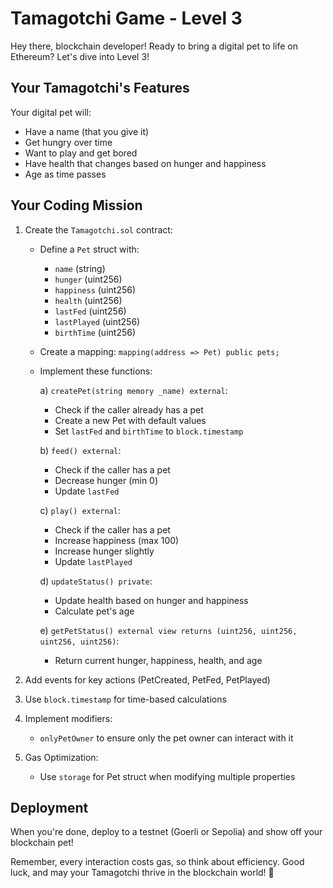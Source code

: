 # Tamagotchi Game - Level 3

Hey there, blockchain developer! Ready to bring a digital pet to life on Ethereum? Let's dive into Level 3!

## Your Tamagotchi's Features

Your digital pet will:
- Have a name (that you give it)
- Get hungry over time
- Want to play and get bored
- Have health that changes based on hunger and happiness
- Age as time passes

## Your Coding Mission

1. Create the `Tamagotchi.sol` contract:

   - Define a `Pet` struct with:
     - `name` (string)
     - `hunger` (uint256)
     - `happiness` (uint256)
     - `health` (uint256)
     - `lastFed` (uint256)
     - `lastPlayed` (uint256)
     - `birthTime` (uint256)

   - Create a mapping: `mapping(address => Pet) public pets;`

   - Implement these functions:
     
     a) `createPet(string memory _name) external`:
        - Check if the caller already has a pet
        - Create a new Pet with default values
        - Set `lastFed` and `birthTime` to `block.timestamp`
     
     b) `feed() external`:
        - Check if the caller has a pet
        - Decrease hunger (min 0)
        - Update `lastFed`
     
     c) `play() external`:
        - Check if the caller has a pet
        - Increase happiness (max 100)
        - Increase hunger slightly
        - Update `lastPlayed`
     
     d) `updateStatus() private`:
        - Update health based on hunger and happiness
        - Calculate pet's age
     
     e) `getPetStatus() external view returns (uint256, uint256, uint256, uint256)`:
        - Return current hunger, happiness, health, and age

2. Add events for key actions (PetCreated, PetFed, PetPlayed)

3. Use `block.timestamp` for time-based calculations

4. Implement modifiers:
   - `onlyPetOwner` to ensure only the pet owner can interact with it

5. Gas Optimization:
   - Use `storage` for Pet struct when modifying multiple properties

## Deployment

When you're done, deploy to a testnet (Goerli or Sepolia) and show off your blockchain pet!

Remember, every interaction costs gas, so think about efficiency. Good luck, and may your Tamagotchi thrive in the blockchain world! 🐾
